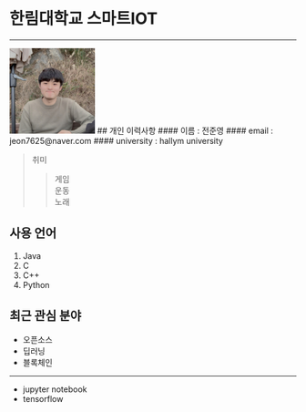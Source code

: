  # 한림대학교 스마트IOT
---
<img src=JJY.jpg height=150 widht=150>
## 개인 이력사항
#### 이름 : 전준영
#### email : jeon7625@naver.com
#### university : hallym university

>취미 
>>게임  
>>운동  
>>노래  

## 사용 언어
1. Java
2. C
3. C++
4. Python

## 최근 관심 분야
* 오픈소스
* 딥러닝
* 블록체인
-----
* jupyter notebook
* tensorflow
